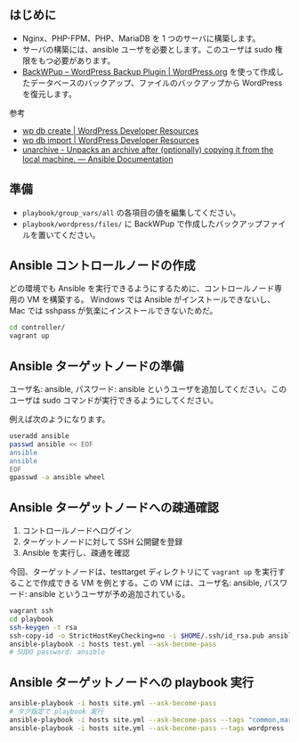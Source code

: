 ## はじめに
- Nginx、PHP-FPM、PHP、MariaDB を 1 つのサーバに構築します。
- サーバの構築には、ansible ユーザを必要とします。このユーザは sudo 権限をもつ必要があります。
- [BackWPup – WordPress Backup Plugin | WordPress.org](https://ja.wordpress.org/plugins/backwpup/) を使って作成したデータベースのバックアップ、ファイルのバックアップから WordPress を復元します。

参考
- <a href="https://developer.wordpress.org/cli/commands/db/create/" target="_blank">wp db create | WordPress Developer Resources</a>
- <a href="https://developer.wordpress.org/cli/commands/db/import/" target="_blank">wp db import | WordPress Developer Resources</a>
- <a href="https://docs.ansible.com/ansible/latest/modules/unarchive_module.html" target="_blank">unarchive - Unpacks an archive after (optionally) copying it from the local machine. — Ansible Documentation</a>

## 準備
- `playbook/group_vars/all` の各項目の値を編集してください。
- `playbook/wordpress/files/` に BackWPup で作成したバックアップファイルを置いてください。

## Ansible コントロールノードの作成
どの環境でも Ansible を実行できるようにするために、コントロールノード専用の VM を構築する。
Windows では Ansible がインストールできないし、Mac では sshpass が気楽にインストールできないためだ。

```bash
cd controller/
vagrant up
```

## Ansible ターゲットノードの準備
ユーザ名: ansible, パスワード: ansible というユーザを追加してください。このユーザは sudo コマンドが実行できるようにしてください。

例えば次のようになります。

```bash
useradd ansible
passwd ansible << EOF
ansible
ansible
EOF
gpasswd -a ansible wheel
```

## Ansible ターゲットノードへの疎通確認
1. コントロールノードへログイン
1. ターゲットノードに対して SSH 公開鍵を登録
1. Ansible を実行し、疎通を確認

今回、ターゲットノードは、testtarget ディレクトリにて `vagrant up` を実行することで作成できる VM を例とする。この VM には、ユーザ名: ansible, パスワード: ansible というユーザが予め追加されている。

```bash
vagrant ssh
cd playbook
ssh-keygen -t rsa
ssh-copy-id -o StrictHostKeyChecking=no -i $HOME/.ssh/id_rsa.pub ansible@192.168.56.11
ansible-playbook -i hosts test.yml --ask-become-pass
# SUDO password: ansible
```

## Ansible ターゲットノードへの playbook 実行
```bash
ansible-playbook -i hosts site.yml --ask-become-pass
# タグ指定で playbook 実行
ansible-playbook -i hosts site.yml --ask-become-pass --tags "common,mariadb,nginx,php,php-fpm"
ansible-playbook -i hosts site.yml --ask-become-pass --tags wordpress
```
